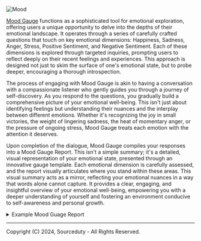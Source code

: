 ![Mood](https://github.com/sourceduty/Mood_Gauge/assets/123030236/69525aae-c815-41f0-a108-582c00ca92a1)

[Mood Gauge](https://chat.openai.com/g/g-NoT8ccEPg-mood-gauge) functions as a sophisticated tool for emotional exploration, offering users a unique opportunity to delve into the depths of their emotional landscape. It operates through a series of carefully crafted questions that touch on key emotional dimensions: Happiness, Sadness, Anger, Stress, Positive Sentiment, and Negative Sentiment. Each of these dimensions is explored through targeted inquiries, prompting users to reflect deeply on their recent feelings and experiences. This approach is designed not just to skim the surface of one's emotional state, but to probe deeper, encouraging a thorough introspection.

The process of engaging with Mood Gauge is akin to having a conversation with a compassionate listener who gently guides you through a journey of self-discovery. As you respond to the questions, you gradually build a comprehensive picture of your emotional well-being. This isn't just about identifying feelings but understanding their nuances and the interplay between different emotions. Whether it's recognizing the joy in small victories, the weight of lingering sadness, the heat of momentary anger, or the pressure of ongoing stress, Mood Gauge treats each emotion with the attention it deserves.

Upon completion of the dialogue, Mood Gauge compiles your responses into a Mood Gauge Report. This isn't a simple summary; it's a detailed, visual representation of your emotional state, presented through an innovative gauge template. Each emotional dimension is carefully assessed, and the report visually articulates where you stand within these areas. This visual summary acts as a mirror, reflecting your emotional nuances in a way that words alone cannot capture. It provides a clear, engaging, and insightful overview of your emotional well-being, empowering you with a deeper understanding of yourself and fostering an environment conducive to self-awareness and personal growth.

<details><summary>Example Mood Guage Report</summary>

 ```
Participant Overview:

The participant demonstrated a broad spectrum of emotions, engaging deeply with each inquiry. Their reflections suggest a complex emotional landscape marked by both recent challenges and moments of joy.

Happiness:

Reflection 1: Participant shared a recent accomplishment that brought them significant joy, highlighting a sense of achievement and personal growth.
Reflection 2: They recalled a pleasant interaction with a loved one, emphasizing the importance of relationships in their overall happiness.

Sadness:

Reflection 1: The individual recounted a recent loss, expressing a deep sense of grief and longing.
Reflection 2: They described feelings of disappointment following an unmet expectation, leading to a temporary dip in their mood.

Anger:

Reflection 1: Participant discussed a situation that triggered feelings of injustice, resulting in a strong emotional response.
Reflection 2: They reflected on a personal boundary being crossed, which led to feelings of frustration and anger.

Stress:

Reflection 1: The participant identified a looming deadline as a significant source of stress, noting its impact on their sleep and overall well-being.
Reflection 2: They mentioned ongoing personal obligations that are contributing to a sense of overwhelm and fatigue.

Positive Sentiment:

Reflection 1: Participant noted an overall optimism about future opportunities, feeling hopeful and excited.
Reflection 2: They expressed gratitude for their support system, emphasizing its role in their positive outlook.

Negative Sentiment:

Reflection 1: The individual acknowledged moments of self-doubt and critical self-talk that have weighed on their spirits.
Reflection 2: They discussed feeling isolated in certain aspects of their life, contributing to a sense of disconnection and negativity.

Mood Gauge Visual Summary:

[ Happiness ]: ████████░░ 80%
[ Sadness ]: ████░░░░░░ 40%
[ Anger ]: ███░░░░░░░░ 30%
[ Stress ]: ███████░░░ 70%
[ Positive Sentiment ]: █████████░ 90%
[ Negative Sentiment ]: █████░░░░░ 50%

Analysis:

The Mood Gauge Report illustrates a participant with a strong capacity for positive sentiment and happiness, underscored by meaningful relationships and personal achievements. However, there are evident challenges with stress and negative sentiment, primarily driven by external pressures and moments of self-criticism. The lower levels of anger suggest effective emotional regulation in conflict situations, while the moderate level of sadness indicates a healthy processing of loss and disappointment.

Reflections for Growth:

- Embrace Self-Compassion: Cultivating a kinder internal dialogue can mitigate negative sentiments and bolster resilience.

- Stress Management Techniques: Exploring stress-reduction practices (e.g., mindfulness, exercise) could enhance well-being and reduce feelings of overwhelm.

- Nurture Connections: Continuing to invest in relationships will support the high levels of happiness and positive sentiment, providing a buffer against life's challenges.

This Mood Gauge Report serves as a snapshot of the participant's current emotional landscape, offering insights for introspection and avenues for personal growth.

 ```
</details>

***
Copyright (C) 2024, Sourceduty - All Rights Reserved.
